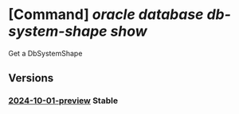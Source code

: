 # [Command] _oracle database db-system-shape show_

Get a DbSystemShape

## Versions

### [2024-10-01-preview](/Resources/mgmt-plane/L3N1YnNjcmlwdGlvbnMve30vcHJvdmlkZXJzL29yYWNsZS5kYXRhYmFzZS9sb2NhdGlvbnMve30vZGJzeXN0ZW1zaGFwZXMve30=/2024-10-01-preview.xml) **Stable**

<!-- mgmt-plane /subscriptions/{}/providers/oracle.database/locations/{}/dbsystemshapes/{} 2024-10-01-preview -->
